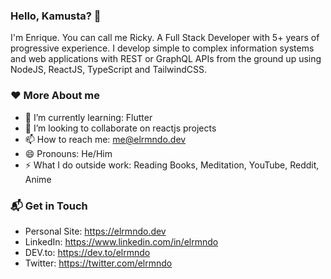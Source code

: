 ### Hello, Kamusta? 👋

I'm Enrique. You can call me Ricky. A Full Stack Developer with 5+ years of progressive experience. I develop simple to complex information systems and web applications with REST or GraphQL APIs from the ground up using NodeJS, ReactJS, TypeScript and TailwindCSS.

### ❤️ More About me

- 🌱 I’m currently learning: Flutter
- 👯 I’m looking to collaborate on reactjs projects
- 📫 How to reach me: me@elrmndo.dev
- 😄 Pronouns: He/Him
- ⚡ What I do outside work: Reading Books, Meditation, YouTube, Reddit, Anime

### 📬 Get in Touch

- Personal Site: https://elrmndo.dev
- LinkedIn: https://www.linkedin.com/in/elrmndo
- DEV.to: https://dev.to/elrmndo
- Twitter: https://twitter.com/elrmndo
